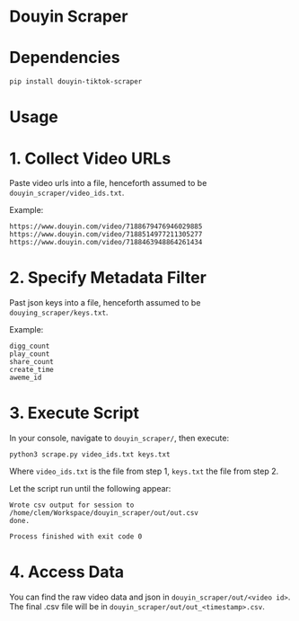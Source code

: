 # Douyin Scraper

# Dependencies

```
pip install douyin-tiktok-scraper
```

# Usage

# 1. Collect Video URLs

Paste video urls into a file, henceforth assumed to be `douyin_scraper/video_ids.txt`.

Example:
```
https://www.douyin.com/video/7188679476946029885
https://www.douyin.com/video/7188514977211305277
https://www.douyin.com/video/7188463948864261434
```
# 2. Specify Metadata Filter

Past json keys into a file, henceforth assumed to be `douying_scraper/keys.txt`.

Example:
```
digg_count
play_count
share_count
create_time
aweme_id
```

# 3. Execute Script

In your console, navigate to `douyin_scraper/`, then execute:

```commandline
python3 scrape.py video_ids.txt keys.txt 
```

Where `video_ids.txt` is the file from step 1, `keys.txt` the file from step 2.


Let the script run until the following appear:
```
Wrote csv output for session to /home/clem/Workspace/douyin_scraper/out/out.csv
done.

Process finished with exit code 0
```

# 4. Access Data

You can find the raw video data and json in `douyin_scraper/out/<video id>`.
The final .csv file will be in `douyin_scraper/out/out_<timestamp>.csv`.
